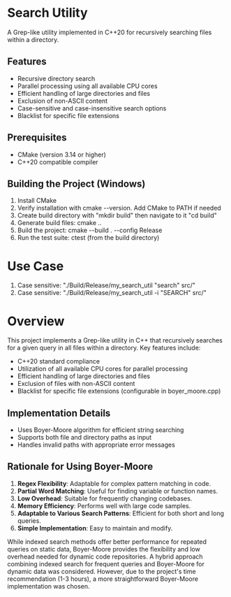 # Search Utility

A Grep-like utility implemented in C++20 for recursively searching files within a directory.

## Features

- Recursive directory search
- Parallel processing using all available CPU cores
- Efficient handling of large directories and files
- Exclusion of non-ASCII content
- Case-sensitive and case-insensitive search options
- Blacklist for specific file extensions

## Prerequisites

- CMake (version 3.14 or higher)
- C++20 compatible compiler

## Building the Project (Windows)

1. Install CMake
2. Verify installation with cmake --version. Add CMake to PATH if needed
3. Create build directory with "mkdir build" then navigate to it "cd build"
4. Generate build files: cmake ..
5. Build the project: cmake --build . --config Release
6. Run the test suite: ctest (from the build directory)

# Use Case
1. Case sensitive: "./Build/Release/my_search_util "search" src/"
2. Case sensitive: "./Build/Release/my_search_util -i "SEARCH" src/"

# Overview
This project implements a Grep-like utility in C++ that recursively searches for a given query in all files within a directory. Key features include:
- C++20 standard compliance
- Utilization of all available CPU cores for parallel processing
- Efficient handling of large directories and files
- Exclusion of files with non-ASCII content
- Blacklist for specific file extensions (configurable in boyer_moore.cpp)

## Implementation Details

- Uses Boyer-Moore algorithm for efficient string searching
- Supports both file and directory paths as input
- Handles invalid paths with appropriate error messages

## Rationale for Using Boyer-Moore

1. **Regex Flexibility**: Adaptable for complex pattern matching in code.
2. **Partial Word Matching**: Useful for finding variable or function names.
3. **Low Overhead**: Suitable for frequently changing codebases.
4. **Memory Efficiency**: Performs well with large code samples.
5. **Adaptable to Various Search Patterns**: Efficient for both short and long queries.
6. **Simple Implementation**: Easy to maintain and modify.

While indexed search methods offer better performance for repeated queries on static data, Boyer-Moore provides the flexibility and low overhead needed for dynamic code repositories.
A hybrid approach combining indexed search for frequent queries and Boyer-Moore for dynamic data was considered. However, due to the project's time recommendation (1-3 hours), a more straightforward Boyer-Moore implementation was chosen.
